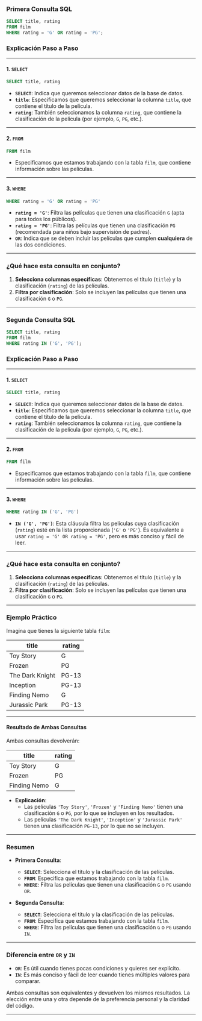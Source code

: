 
### **Primera Consulta SQL**

```sql
SELECT title, rating
FROM film
WHERE rating = 'G' OR rating = 'PG';
```

### **Explicación Paso a Paso**

---

#### 1. **`SELECT`**
```sql
SELECT title, rating
```
- **`SELECT`**: Indica que queremos seleccionar datos de la base de datos.
- **`title`**: Especificamos que queremos seleccionar la columna `title`, que contiene el título de la película.
- **`rating`**: También seleccionamos la columna `rating`, que contiene la clasificación de la película (por ejemplo, `G`, `PG`, etc.).

---

#### 2. **`FROM`**
```sql
FROM film
```
- Especificamos que estamos trabajando con la tabla `film`, que contiene información sobre las películas.

---

#### 3. **`WHERE`**
```sql
WHERE rating = 'G' OR rating = 'PG'
```
- **`rating = 'G'`**: Filtra las películas que tienen una clasificación `G` (apta para todos los públicos).
- **`rating = 'PG'`**: Filtra las películas que tienen una clasificación `PG` (recomendada para niños bajo supervisión de padres).
- **`OR`**: Indica que se deben incluir las películas que cumplen **cualquiera** de las dos condiciones.

---

### **¿Qué hace esta consulta en conjunto?**

1. **Selecciona columnas específicas**: Obtenemos el título (`title`) y la clasificación (`rating`) de las películas.
2. **Filtra por clasificación**: Solo se incluyen las películas que tienen una clasificación `G` o `PG`.

---

### **Segunda Consulta SQL**

```sql
SELECT title, rating
FROM film
WHERE rating IN ('G', 'PG');
```

### **Explicación Paso a Paso**

---

#### 1. **`SELECT`**
```sql
SELECT title, rating
```
- **`SELECT`**: Indica que queremos seleccionar datos de la base de datos.
- **`title`**: Especificamos que queremos seleccionar la columna `title`, que contiene el título de la película.
- **`rating`**: También seleccionamos la columna `rating`, que contiene la clasificación de la película (por ejemplo, `G`, `PG`, etc.).

---

#### 2. **`FROM`**
```sql
FROM film
```
- Especificamos que estamos trabajando con la tabla `film`, que contiene información sobre las películas.

---

#### 3. **`WHERE`**
```sql
WHERE rating IN ('G', 'PG')
```
- **`IN ('G', 'PG')`**: Esta cláusula filtra las películas cuya clasificación (`rating`) esté en la lista proporcionada (`'G'` o `'PG'`). Es equivalente a usar `rating = 'G' OR rating = 'PG'`, pero es más conciso y fácil de leer.

---

### **¿Qué hace esta consulta en conjunto?**

1. **Selecciona columnas específicas**: Obtenemos el título (`title`) y la clasificación (`rating`) de las películas.
2. **Filtra por clasificación**: Solo se incluyen las películas que tienen una clasificación `G` o `PG`.

---

### **Ejemplo Práctico**

Imagina que tienes la siguiente tabla `film`:

| title               | rating |
|---------------------|--------|
| Toy Story           | G      |
| Frozen              | PG     |
| The Dark Knight     | PG-13  |
| Inception           | PG-13  |
| Finding Nemo        | G      |
| Jurassic Park       | PG-13  |

---

#### Resultado de Ambas Consultas
Ambas consultas devolverán:

| title               | rating |
|---------------------|--------|
| Toy Story           | G      |
| Frozen              | PG     |
| Finding Nemo        | G      |

- **Explicación**:
    - Las películas `'Toy Story'`, `'Frozen'` y `'Finding Nemo'` tienen una clasificación `G` o `PG`, por lo que se incluyen en los resultados.
    - Las películas `'The Dark Knight'`, `'Inception'` y `'Jurassic Park'` tienen una clasificación `PG-13`, por lo que no se incluyen.

---

### **Resumen**

- **Primera Consulta**:
    - **`SELECT`**: Selecciona el título y la clasificación de las películas.
    - **`FROM`**: Especifica que estamos trabajando con la tabla `film`.
    - **`WHERE`**: Filtra las películas que tienen una clasificación `G` o `PG` usando `OR`.

- **Segunda Consulta**:
    - **`SELECT`**: Selecciona el título y la clasificación de las películas.
    - **`FROM`**: Especifica que estamos trabajando con la tabla `film`.
    - **`WHERE`**: Filtra las películas que tienen una clasificación `G` o `PG` usando `IN`.

---

### **Diferencia entre `OR` y `IN`**

- **`OR`**: Es útil cuando tienes pocas condiciones y quieres ser explícito.
- **`IN`**: Es más conciso y fácil de leer cuando tienes múltiples valores para comparar.

Ambas consultas son equivalentes y devuelven los mismos resultados. La elección entre una y otra depende de la preferencia personal y la claridad del código.

---

